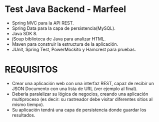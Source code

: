 # Test Java Backend - Marfeel

- Spring MVC para la API REST.
- Spring Data para la capa de persistencia(MySQL).
- Java SDK 8.
- jSoup biblioteca de Java para analizar HTML.
- Maven para construir la estructura de la aplicación.
- JUnit, Spring Test, PowerMockito y Hamcrest para pruebas.

# REQUISITOS
- Crear una aplicación web con una interfaz REST, capaz de recibir un JSON
Documento con una lista de URL (ver ejemplo al final).
- Debería paralelizar su lógica de negocios, creando una aplicación multiproceso (es decir:
su rastreador debe visitar diferentes sitios al mismo tiempo).
- Su aplicación tendrá una capa de persistencia donde guardar los resultados.
